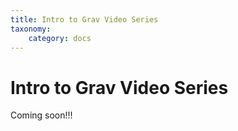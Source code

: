 ```yaml
---
title: Intro to Grav Video Series
taxonomy:
    category: docs
---
```


# Intro to Grav Video Series

Coming soon!!!
